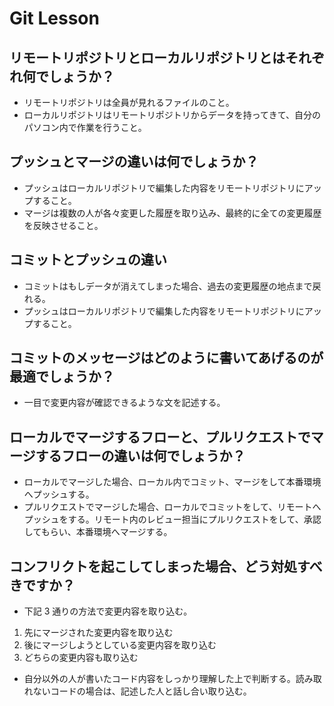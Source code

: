 # Git Lesson

## リモートリポジトリとローカルリポジトリとはそれぞれ何でしょうか？

- リモートリポジトリは全員が見れるファイルのこと。
- ローカルリポジトリはリモートリポジトリからデータを持ってきて、自分のパソコン内で作業を行うこと。

## プッシュとマージの違いは何でしょうか？

- プッシュはローカルリポジトリで編集した内容をリモートリポジトリにアップすること。
- マージは複数の人が各々変更した履歴を取り込み、最終的に全ての変更履歴を反映させること。

## コミットとプッシュの違い

- コミットはもしデータが消えてしまった場合、過去の変更履歴の地点まで戻れる。
- プッシュはローカルリポジトリで編集した内容をリモートリポジトリにアップすること。

## コミットのメッセージはどのように書いてあげるのが最適でしょうか？

- 一目で変更内容が確認できるような文を記述する。

## ローカルでマージするフローと、プルリクエストでマージするフローの違いは何でしょうか？

- ローカルでマージした場合、ローカル内でコミット、マージをして本番環境へプッシュする。
- プルリクエストでマージした場合、ローカルでコミットをして、リモートへプッシュをする。リモート内のレビュー担当にプルリクエストをして、承認してもらい、本番環境へマージする。

## コンフリクトを起こしてしまった場合、どう対処すべきですか？

- 下記 3 通りの方法で変更内容を取り込む。

1.  先にマージされた変更内容を取り込む
1.  後にマージしようとしている変更内容を取り込む
1.  どちらの変更内容も取り込む

- 自分以外の人が書いたコード内容をしっかり理解した上で判断する。読み取れないコードの場合は、記述した人と話し合い取り込む。
